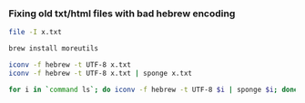 
### Fixing old txt/html files with bad hebrew encoding

```bash
file -I x.txt

brew install moreutils

iconv -f hebrew -t UTF-8 x.txt
iconv -f hebrew -t UTF-8 x.txt | sponge x.txt

for i in `command ls`; do iconv -f hebrew -t UTF-8 $i | sponge $i; done
```
